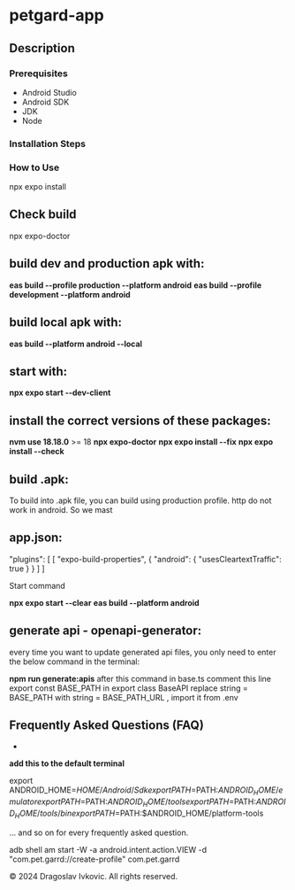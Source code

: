 # petgard-app  

## Description

 
### Prerequisites

- Android Studio
- Android SDK
- JDK
- Node

### Installation Steps
 

### How to Use
npx expo install

## Check build

npx expo-doctor

## build dev and production apk with:

**eas build --profile production --platform android**
**eas build --profile development --platform android**

## build local apk with:
**eas build --platform android --local**


## start with:

**npx expo start --dev-client**

## install the correct versions of these packages:
  
  **nvm use 18.18.0** >= 18
  **npx expo-doctor**
  **npx expo install --fix**
  **npx expo install --check**

 

## build .apk:

To build into .apk file, you can build using production profile. 
http do not work in android. So we mast

  
## app.json:


"plugins": [
      [
        "expo-build-properties",
        {
          "android": {
            "usesCleartextTraffic": true
          }
        }
      ]
    ]
 
Start command

  **npx expo start --clear**
  **eas build --platform android**


## generate api - openapi-generator:
every time you want to update generated api files, you only need to enter the below command in the terminal:



**npm run generate:apis**
after this command in base.ts comment this line export const BASE_PATH
in export class BaseAPI replace string = BASE_PATH with string = BASE_PATH_URL , import it from .env

## Frequently Asked Questions (FAQ)

-  
 

 **add this to the default terminal**
  
export ANDROID_HOME=$HOME/Android/Sdk
export PATH=$PATH:$ANDROID_HOME/emulator
export PATH=$PATH:$ANDROID_HOME/tools
export PATH=$PATH:$ANDROID_HOME/tools/bin
export PATH=$PATH:$ANDROID_HOME/platform-tools


... and so on for every frequently asked question.

 
 adb shell am start -W -a android.intent.action.VIEW -d "com.pet.garrd://create-profile" com.pet.garrd

 
© 2024 Dragoslav Ivkovic. All rights reserved.